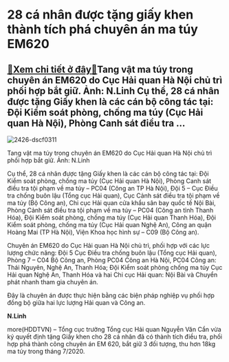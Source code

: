 28 cá nhân được tặng giấy khen thành tích phá chuyên án ma túy EM620
====================================================================

[:gift:Xem chi tiết ở đây:gift:](https://hddtvn.com/28-ca-nhan-duoc-tang-giay-khen-thanh-tich-pha-chuyen-an-ma-tuy-em620/)Tang vật ma túy trong chuyên án EM620 do Cục Hải quan Hà Nội chủ trì phối hợp bắt giữ. Ảnh: N.Linh Cụ thể, 28 cá nhân được tặng Giấy khen là các cán bộ công tác tại: Đội Kiểm soát phòng, chống ma túy (Cục Hải quan Hà Nội), Phòng Canh sát điều tra …
--------------------------------------------------------------------------------------------------------------------------------------------------------------------------------------------------------------------------------------------------------





![2426-dscf0311](https://hddtvn.com/wp-content/uploads/2021/01/2426_DSCF0311.jpg "Tang vật ma túy trong chuyên án EM620 do Cục Hải quan Hà Nội chủ trì phối hợp bắt giữ. Ảnh: N.Linh")


Tang vật ma túy trong chuyên án EM620 do Cục Hải quan Hà Nội chủ trì phối hợp bắt giữ. Ảnh: N.Linh



Cụ thể, 28 cá nhân được tặng Giấy khen là các cán bộ công tác tại: Đội Kiểm soát phòng, chống ma túy (Cục Hải quan Hà Nội), Phòng Canh sát điều tra tội phạm về ma túy – PC04 (Công an TP Hà Nội), Đội 5 – Cục Điều tra chống buôn lậu (Tổng cục Hải quan), Cục Cảnh sát điều tra tội phạm về ma túy (Bộ Công an), Chi cục Hải quan cửa khẩu sân bay quốc tế Nội Bài, Phòng Cảnh sát điều tra tội phạm về ma túy – PC04 (Công an tỉnh Thanh Hóa), Đội Kiểm soát phòng, chống ma túy (Cục Hải quan Thanh Hóa), Đội Kiểm soát phòng, chống ma túy (Cục Hải quan Nghệ An), Công an quận Hoàng Mai (TP Hà Nội), Viện Khoa học hình sự – C09 (Bộ Công an).


Chuyên án EM620 do Cục Hải quan Hà Nội chủ trì, phối hợp với các lực lượng chức năng: Đội 5 Cục Điều tra chống buôn lậu (Tổng cục Hải quan), Phòng 7 – C04 Bộ Công an, Phòng PC04 Công an Hà Nội, PC04 Công an: Thái Nguyên, Nghệ An, Thanh Hóa; Đội Kiểm soát phòng chống ma túy Cục Hải quan Nghệ An, Thanh Hóa và hai Chi cục Hải quan: Nội Bài và Chuyển phát nhanh tham gia chuyên án.


Đây là chuyên án được thực hiện bằng các biện pháp nghiệp vụ phối hợp đồng bộ giữa hai lực lượng Hải quan và Công an.




**N.Linh**



more(HDDTVN) – Tổng cục trưởng Tổng cục Hải quan Nguyễn Văn Cẩn vừa ký quyết định tặng Giấy khen cho 28 cá nhân đã có thành tích điều tra, phối hợp phá thành công chuyên án EM 620, bắt giữ 3 đối tượng, thu hơn 18kg ma túy trong tháng 7/2020.

